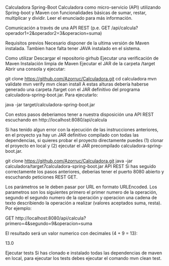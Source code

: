 Calculadora Spring-Boot
Calculadora como micro-servicio (API) utilizando Spring-boot y Maven con funcionalidades básicas de sumar, restar, multiplicar y dividir. Leer el enunciado para más información.

Comunicación a través de una API REST (p.e. GET /api/calcula?operador1=2&operador2=3&operacion=suma)


Requisitos previos
Necesario disponer de la ultima versión de Maven instalada. Tambien hace falta tener JAVA instalado en el sistema.

Como utilizar
Descargar el repositorio girhub
Ejecutar una verificación de Maven
Instalación limpia de Maven
Ejecutar el JAR de la carpeta /target
Abrir una consola y ejecutar:

git clone https://github.com/Azorruc/Calculadora.git
cd calculadora
mvn validate
mvn verify
mvn clean install
A estas alturas debería haberse generado una carpeta /target con el JAR definitivo del programa calculadora-spring-boot.jar. Para ejecutarlo:

java -jar target/calculadora-spring-boot.jar

Con estos pasos deberiamos tener a nuestra disposición una API REST escuchando en http://localhost:8080/api/calcula

Si has tenido algun error con la ejecución de las instrucciones anteriores, en el proyecto ya hay un JAR definitivo compilado con todas las dependencias, si quieres probar el proyecto directamente puedes (1) clonar el proyecto en local y (2) ejecutar el JAR precompilado calculadora-spring-boot.jar.

git clone https://github.com/Azorruc/Calculadora.git
java -jar calculadora/target7calculadora-spring-boot.jar
API REST
Si has seguido correctamente los pasos anteriores, deberias tener el puerto 8080 abierto y escuchando peticiones REST GET.

Los parámetros se le deben pasar por URL en formato URLEncoded. Los parametros son los siguientes primero el primer numero de la operación, segundo el segundo numero de la operación y operacion una cadena de texto describiendo la operación a realizar (valores aceptados suma, resta). Por ejemplo:

GET http://localhost:8080/api/calcula?primero=4&segundo=9&operacion=suma

El resultado será un valor numerico con decimales (4 + 9 = 13):

13.0

Ejecutar tests
Si has clonado e instalado todas las dependencias de maven en local, para ejecutar los tests debes ejecutar el comando mvn clean test.